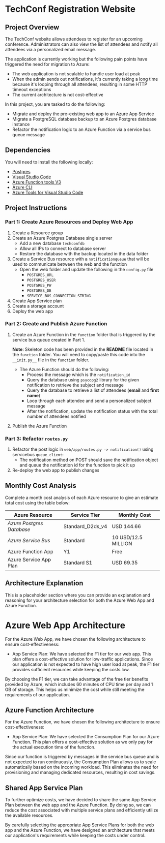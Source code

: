 # TechConf Registration Website

## Project Overview
The TechConf website allows attendees to register for an upcoming conference. Administrators can also view the list of attendees and notify all attendees via a personalized email message.

The application is currently working but the following pain points have triggered the need for migration to Azure:
 - The web application is not scalable to handle user load at peak
 - When the admin sends out notifications, it's currently taking a long time because it's looping through all attendees, resulting in some HTTP timeout exceptions
 - The current architecture is not cost-effective 

In this project, you are tasked to do the following:
- Migrate and deploy the pre-existing web app to an Azure App Service
- Migrate a PostgreSQL database backup to an Azure Postgres database instance
- Refactor the notification logic to an Azure Function via a service bus queue message

## Dependencies

You will need to install the following locally:
- [Postgres](https://www.postgresql.org/download/)
- [Visual Studio Code](https://code.visualstudio.com/download)
- [Azure Function tools V3](https://docs.microsoft.com/en-us/azure/azure-functions/functions-run-local?tabs=windows%2Ccsharp%2Cbash#install-the-azure-functions-core-tools)
- [Azure CLI](https://docs.microsoft.com/en-us/cli/azure/install-azure-cli?view=azure-cli-latest)
- [Azure Tools for Visual Studio Code](https://marketplace.visualstudio.com/items?itemName=ms-vscode.vscode-node-azure-pack)

## Project Instructions

### Part 1: Create Azure Resources and Deploy Web App
1. Create a Resource group
2. Create an Azure Postgres Database single server
   - Add a new database `techconfdb`
   - Allow all IPs to connect to database server
   - Restore the database with the backup located in the data folder
3. Create a Service Bus resource with a `notificationqueue` that will be used to communicate between the web and the function
   - Open the web folder and update the following in the `config.py` file
      - `POSTGRES_URL`
      - `POSTGRES_USER`
      - `POSTGRES_PW`
      - `POSTGRES_DB`
      - `SERVICE_BUS_CONNECTION_STRING`
4. Create App Service plan
5. Create a storage account
6. Deploy the web app

### Part 2: Create and Publish Azure Function
1. Create an Azure Function in the `function` folder that is triggered by the service bus queue created in Part 1.

      **Note**: Skeleton code has been provided in the **README** file located in the `function` folder. You will need to copy/paste this code into the `__init.py__` file in the `function` folder.
      - The Azure Function should do the following:
         - Process the message which is the `notification_id`
         - Query the database using `psycopg2` library for the given notification to retrieve the subject and message
         - Query the database to retrieve a list of attendees (**email** and **first name**)
         - Loop through each attendee and send a personalized subject message
         - After the notification, update the notification status with the total number of attendees notified
2. Publish the Azure Function

### Part 3: Refactor `routes.py`
1. Refactor the post logic in `web/app/routes.py -> notification()` using servicebus `queue_client`:
   - The notification method on POST should save the notification object and queue the notification id for the function to pick it up
2. Re-deploy the web app to publish changes

## Monthly Cost Analysis
Complete a month cost analysis of each Azure resource to give an estimate total cost using the table below:

| Azure Resource            | Service Tier     | Monthly Cost        | 
| ------------              | ------------     | ------------        |
| *Azure Postgres Database* | Standard_D2ds_v4 | USD 144.66          |
| *Azure Service Bus*       | Standard         | 10 USD/12.5 MILLION |
| Azure Function App        | Y1               | Free                |
| Azure Service App Plan    | Standard S1      | USD 69.35           |

## Architecture Explanation
This is a placeholder section where you can provide an explanation and reasoning for your architecture selection for both the Azure Web App and Azure Function.

# Azure Web App Architecture

For the Azure Web App, we have chosen the following architecture to ensure cost-effectiveness:

- App Service Plan: We have selected the F1 tier for our web app. This plan offers a cost-effective solution for low-traffic applications. Since our application is not expected to have high user load at peak, the F1 tier provides sufficient resources while keeping the costs low.

By choosing the F1 tier, we can take advantage of the free tier benefits provided by Azure, which includes 60 minutes of CPU time per day and 1 GB of storage. This helps us minimize the cost while still meeting the requirements of our application.

## Azure Function Architecture

For the Azure Function, we have chosen the following architecture to ensure cost-effectiveness:

- App Service Plan: We have selected the Consumption Plan for our Azure Function. This plan offers a cost-effective solution as we only pay for the actual execution time of the function.

Since our function is triggered by messages in the service bus queue and is not expected to run continuously, the Consumption Plan allows us to scale automatically based on the incoming workload. This eliminates the need for provisioning and managing dedicated resources, resulting in cost savings.

## Shared App Service Plan

To further optimize costs, we have decided to share the same App Service Plan between the web app and the Azure Function. By doing so, we can reduce the cost associated with multiple service plans and efficiently utilize the available resources.

By carefully selecting the appropriate App Service Plans for both the web app and the Azure Function, we have designed an architecture that meets our application's requirements while keeping the costs under control.
